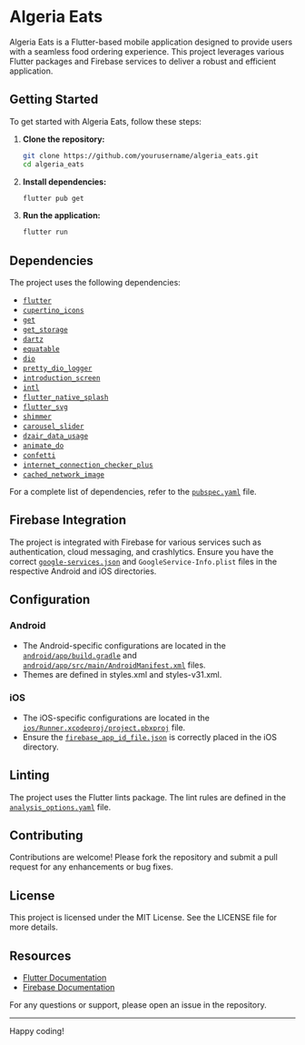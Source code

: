 # Algeria Eats

Algeria Eats is a Flutter-based mobile application designed to provide users with a seamless food ordering experience. This project leverages various Flutter packages and Firebase services to deliver a robust and efficient application.

## Getting Started

To get started with Algeria Eats, follow these steps:

1. **Clone the repository:**

   ```sh
   git clone https://github.com/yourusername/algeria_eats.git
   cd algeria_eats
   ```

2. **Install dependencies:**

   ```sh
   flutter pub get
   ```

3. **Run the application:**
   ```sh
   flutter run
   ```

## Dependencies

The project uses the following dependencies:

- [`flutter`](command:_github.copilot.openSymbolFromReferences?%5B%22flutter%22%2C%5B%7B%22uri%22%3A%7B%22%24mid%22%3A1%2C%22fsPath%22%3A%22c%3A%5C%5CUsers%5C%5Cskill%5C%5CDesktop%5C%5CFlutterApps%5C%5Calgeriea-eats-mobile%5C%5C.metadata%22%2C%22_sep%22%3A1%2C%22external%22%3A%22file%3A%2F%2F%2Fc%253A%2FUsers%2Fskill%2FDesktop%2FFlutterApps%2Falgeriea-eats-mobile%2F.metadata%22%2C%22path%22%3A%22%2Fc%3A%2FUsers%2Fskill%2FDesktop%2FFlutterApps%2Falgeriea-eats-mobile%2F.metadata%22%2C%22scheme%22%3A%22file%22%7D%2C%22pos%22%3A%7B%22line%22%3A11%2C%22character%22%3A26%7D%7D%2C%7B%22uri%22%3A%7B%22%24mid%22%3A1%2C%22fsPath%22%3A%22c%3A%5C%5CUsers%5C%5Cskill%5C%5CDesktop%5C%5CFlutterApps%5C%5Calgeriea-eats-mobile%5C%5Canalysis_options.yaml%22%2C%22_sep%22%3A1%2C%22external%22%3A%22file%3A%2F%2F%2Fc%253A%2FUsers%2Fskill%2FDesktop%2FFlutterApps%2Falgeriea-eats-mobile%2Fanalysis_options.yaml%22%2C%22path%22%3A%22%2Fc%3A%2FUsers%2Fskill%2FDesktop%2FFlutterApps%2Falgeriea-eats-mobile%2Fanalysis_options.yaml%22%2C%22scheme%22%3A%22file%22%7D%2C%22pos%22%3A%7B%22line%22%3A5%2C%22character%22%3A44%7D%7D%2C%7B%22uri%22%3A%7B%22%24mid%22%3A1%2C%22fsPath%22%3A%22c%3A%5C%5CUsers%5C%5Cskill%5C%5CDesktop%5C%5CFlutterApps%5C%5Calgeriea-eats-mobile%5C%5Candroid%5C%5Capp%5C%5Cbuild.gradle%22%2C%22_sep%22%3A1%2C%22external%22%3A%22file%3A%2F%2F%2Fc%253A%2FUsers%2Fskill%2FDesktop%2FFlutterApps%2Falgeriea-eats-mobile%2Fandroid%2Fapp%2Fbuild.gradle%22%2C%22path%22%3A%22%2Fc%3A%2FUsers%2Fskill%2FDesktop%2FFlutterApps%2Falgeriea-eats-mobile%2Fandroid%2Fapp%2Fbuild.gradle%22%2C%22scheme%22%3A%22file%22%7D%2C%22pos%22%3A%7B%22line%22%3A3%2C%22character%22%3A12%7D%7D%2C%7B%22uri%22%3A%7B%22%24mid%22%3A1%2C%22fsPath%22%3A%22c%3A%5C%5CUsers%5C%5Cskill%5C%5CDesktop%5C%5CFlutterApps%5C%5Calgeriea-eats-mobile%5C%5Candroid%5C%5Capp%5C%5Csrc%5C%5Cmain%5C%5CAndroidManifest.xml%22%2C%22_sep%22%3A1%2C%22external%22%3A%22file%3A%2F%2F%2Fc%253A%2FUsers%2Fskill%2FDesktop%2FFlutterApps%2Falgeriea-eats-mobile%2Fandroid%2Fapp%2Fsrc%2Fmain%2FAndroidManifest.xml%22%2C%22path%22%3A%22%2Fc%3A%2FUsers%2Fskill%2FDesktop%2FFlutterApps%2Falgeriea-eats-mobile%2Fandroid%2Fapp%2Fsrc%2Fmain%2FAndroidManifest.xml%22%2C%22scheme%22%3A%22file%22%7D%2C%22pos%22%3A%7B%22line%22%3A24%2C%22character%22%3A33%7D%7D%2C%7B%22uri%22%3A%7B%22%24mid%22%3A1%2C%22fsPath%22%3A%22c%3A%5C%5CUsers%5C%5Cskill%5C%5CDesktop%5C%5CFlutterApps%5C%5Calgeriea-eats-mobile%5C%5Candroid%5C%5Csettings.gradle%22%2C%22_sep%22%3A1%2C%22external%22%3A%22file%3A%2F%2F%2Fc%253A%2FUsers%2Fskill%2FDesktop%2FFlutterApps%2Falgeriea-eats-mobile%2Fandroid%2Fsettings.gradle%22%2C%22path%22%3A%22%2Fc%3A%2FUsers%2Fskill%2FDesktop%2FFlutterApps%2Falgeriea-eats-mobile%2Fandroid%2Fsettings.gradle%22%2C%22scheme%22%3A%22file%22%7D%2C%22pos%22%3A%7B%22line%22%3A1%2C%22character%22%3A8%7D%7D%2C%7B%22uri%22%3A%7B%22%24mid%22%3A1%2C%22fsPath%22%3A%22c%3A%5C%5CUsers%5C%5Cskill%5C%5CDesktop%5C%5CFlutterApps%5C%5Calgeriea-eats-mobile%5C%5Clib%5C%5Cfeatures%5C%5Corder%5C%5Cviews%5C%5Ccheckout_screen.dart%22%2C%22_sep%22%3A1%2C%22external%22%3A%22file%3A%2F%2F%2Fc%253A%2FUsers%2Fskill%2FDesktop%2FFlutterApps%2Falgeriea-eats-mobile%2Flib%2Ffeatures%2Forder%2Fviews%2Fcheckout_screen.dart%22%2C%22path%22%3A%22%2Fc%3A%2FUsers%2Fskill%2FDesktop%2FFlutterApps%2Falgeriea-eats-mobile%2Flib%2Ffeatures%2Forder%2Fviews%2Fcheckout_screen.dart%22%2C%22scheme%22%3A%22file%22%7D%2C%22pos%22%3A%7B%22line%22%3A8%2C%22character%22%3A16%7D%7D%2C%7B%22uri%22%3A%7B%22%24mid%22%3A1%2C%22fsPath%22%3A%22c%3A%5C%5CUsers%5C%5Cskill%5C%5CDesktop%5C%5CFlutterApps%5C%5Calgeriea-eats-mobile%5C%5Cpubspec.yaml%22%2C%22_sep%22%3A1%2C%22external%22%3A%22file%3A%2F%2F%2Fc%253A%2FUsers%2Fskill%2FDesktop%2FFlutterApps%2Falgeriea-eats-mobile%2Fpubspec.yaml%22%2C%22path%22%3A%22%2Fc%3A%2FUsers%2Fskill%2FDesktop%2FFlutterApps%2Falgeriea-eats-mobile%2Fpubspec.yaml%22%2C%22scheme%22%3A%22file%22%7D%2C%22pos%22%3A%7B%22line%22%3A11%2C%22character%22%3A2%7D%7D%2C%7B%22uri%22%3A%7B%22%24mid%22%3A1%2C%22fsPath%22%3A%22c%3A%5C%5CUsers%5C%5Cskill%5C%5CDesktop%5C%5CFlutterApps%5C%5Calgeriea-eats-mobile%5C%5CREADME.md%22%2C%22_sep%22%3A1%2C%22external%22%3A%22file%3A%2F%2F%2Fc%253A%2FUsers%2Fskill%2FDesktop%2FFlutterApps%2Falgeriea-eats-mobile%2FREADME.md%22%2C%22path%22%3A%22%2Fc%3A%2FUsers%2Fskill%2FDesktop%2FFlutterApps%2Falgeriea-eats-mobile%2FREADME.md%22%2C%22scheme%22%3A%22file%22%7D%2C%22pos%22%3A%7B%22line%22%3A10%2C%22character%22%3A51%7D%7D%5D%5D "Go to definition")
- [`cupertino_icons`](command:_github.copilot.openSymbolFromReferences?%5B%22cupertino_icons%22%2C%5B%7B%22uri%22%3A%7B%22%24mid%22%3A1%2C%22fsPath%22%3A%22c%3A%5C%5CUsers%5C%5Cskill%5C%5CDesktop%5C%5CFlutterApps%5C%5Calgeriea-eats-mobile%5C%5Cpubspec.yaml%22%2C%22_sep%22%3A1%2C%22external%22%3A%22file%3A%2F%2F%2Fc%253A%2FUsers%2Fskill%2FDesktop%2FFlutterApps%2Falgeriea-eats-mobile%2Fpubspec.yaml%22%2C%22path%22%3A%22%2Fc%3A%2FUsers%2Fskill%2FDesktop%2FFlutterApps%2Falgeriea-eats-mobile%2Fpubspec.yaml%22%2C%22scheme%22%3A%22file%22%7D%2C%22pos%22%3A%7B%22line%22%3A14%2C%22character%22%3A2%7D%7D%5D%5D "Go to definition")
- [`get`](command:_github.copilot.openSymbolFromReferences?%5B%22get%22%2C%5B%7B%22uri%22%3A%7B%22%24mid%22%3A1%2C%22fsPath%22%3A%22c%3A%5C%5CUsers%5C%5Cskill%5C%5CDesktop%5C%5CFlutterApps%5C%5Calgeriea-eats-mobile%5C%5Candroid%5C%5Capp%5C%5Cbuild.gradle%22%2C%22_sep%22%3A1%2C%22external%22%3A%22file%3A%2F%2F%2Fc%253A%2FUsers%2Fskill%2FDesktop%2FFlutterApps%2Falgeriea-eats-mobile%2Fandroid%2Fapp%2Fbuild.gradle%22%2C%22path%22%3A%22%2Fc%3A%2FUsers%2Fskill%2FDesktop%2FFlutterApps%2Falgeriea-eats-mobile%2Fandroid%2Fapp%2Fbuild.gradle%22%2C%22scheme%22%3A%22file%22%7D%2C%22pos%22%3A%7B%22line%22%3A14%2C%22character%22%3A41%7D%7D%2C%7B%22uri%22%3A%7B%22%24mid%22%3A1%2C%22fsPath%22%3A%22c%3A%5C%5CUsers%5C%5Cskill%5C%5CDesktop%5C%5CFlutterApps%5C%5Calgeriea-eats-mobile%5C%5Candroid%5C%5Csettings.gradle%22%2C%22_sep%22%3A1%2C%22external%22%3A%22file%3A%2F%2F%2Fc%253A%2FUsers%2Fskill%2FDesktop%2FFlutterApps%2Falgeriea-eats-mobile%2Fandroid%2Fsettings.gradle%22%2C%22path%22%3A%22%2Fc%3A%2FUsers%2Fskill%2FDesktop%2FFlutterApps%2Falgeriea-eats-mobile%2Fandroid%2Fsettings.gradle%22%2C%22scheme%22%3A%22file%22%7D%2C%22pos%22%3A%7B%22line%22%3A4%2C%22character%22%3A40%7D%7D%2C%7B%22uri%22%3A%7B%22%24mid%22%3A1%2C%22fsPath%22%3A%22c%3A%5C%5CUsers%5C%5Cskill%5C%5CDesktop%5C%5CFlutterApps%5C%5Calgeriea-eats-mobile%5C%5Clib%5C%5Cfeatures%5C%5Corder%5C%5Cviews%5C%5Ccheckout_screen.dart%22%2C%22_sep%22%3A1%2C%22external%22%3A%22file%3A%2F%2F%2Fc%253A%2FUsers%2Fskill%2FDesktop%2FFlutterApps%2Falgeriea-eats-mobile%2Flib%2Ffeatures%2Forder%2Fviews%2Fcheckout_screen.dart%22%2C%22path%22%3A%22%2Fc%3A%2FUsers%2Fskill%2FDesktop%2FFlutterApps%2Falgeriea-eats-mobile%2Flib%2Ffeatures%2Forder%2Fviews%2Fcheckout_screen.dart%22%2C%22scheme%22%3A%22file%22%7D%2C%22pos%22%3A%7B%22line%22%3A9%2C%22character%22%3A16%7D%7D%2C%7B%22uri%22%3A%7B%22%24mid%22%3A1%2C%22fsPath%22%3A%22c%3A%5C%5CUsers%5C%5Cskill%5C%5CDesktop%5C%5CFlutterApps%5C%5Calgeriea-eats-mobile%5C%5Cpubspec.yaml%22%2C%22_sep%22%3A1%2C%22external%22%3A%22file%3A%2F%2F%2Fc%253A%2FUsers%2Fskill%2FDesktop%2FFlutterApps%2Falgeriea-eats-mobile%2Fpubspec.yaml%22%2C%22path%22%3A%22%2Fc%3A%2FUsers%2Fskill%2FDesktop%2FFlutterApps%2Falgeriea-eats-mobile%2Fpubspec.yaml%22%2C%22scheme%22%3A%22file%22%7D%2C%22pos%22%3A%7B%22line%22%3A15%2C%22character%22%3A2%7D%7D%2C%7B%22uri%22%3A%7B%22%24mid%22%3A1%2C%22fsPath%22%3A%22c%3A%5C%5CUsers%5C%5Cskill%5C%5CDesktop%5C%5CFlutterApps%5C%5Calgeriea-eats-mobile%5C%5CREADME.md%22%2C%22_sep%22%3A1%2C%22external%22%3A%22file%3A%2F%2F%2Fc%253A%2FUsers%2Fskill%2FDesktop%2FFlutterApps%2Falgeriea-eats-mobile%2FREADME.md%22%2C%22path%22%3A%22%2Fc%3A%2FUsers%2Fskill%2FDesktop%2FFlutterApps%2Falgeriea-eats-mobile%2FREADME.md%22%2C%22scheme%22%3A%22file%22%7D%2C%22pos%22%3A%7B%22line%22%3A8%2C%22character%22%3A19%7D%7D%5D%5D "Go to definition")
- [`get_storage`](command:_github.copilot.openSymbolFromReferences?%5B%22get_storage%22%2C%5B%7B%22uri%22%3A%7B%22%24mid%22%3A1%2C%22fsPath%22%3A%22c%3A%5C%5CUsers%5C%5Cskill%5C%5CDesktop%5C%5CFlutterApps%5C%5Calgeriea-eats-mobile%5C%5Cpubspec.yaml%22%2C%22_sep%22%3A1%2C%22external%22%3A%22file%3A%2F%2F%2Fc%253A%2FUsers%2Fskill%2FDesktop%2FFlutterApps%2Falgeriea-eats-mobile%2Fpubspec.yaml%22%2C%22path%22%3A%22%2Fc%3A%2FUsers%2Fskill%2FDesktop%2FFlutterApps%2Falgeriea-eats-mobile%2Fpubspec.yaml%22%2C%22scheme%22%3A%22file%22%7D%2C%22pos%22%3A%7B%22line%22%3A16%2C%22character%22%3A2%7D%7D%5D%5D "Go to definition")
- [`dartz`](command:_github.copilot.openSymbolFromReferences?%5B%22dartz%22%2C%5B%7B%22uri%22%3A%7B%22%24mid%22%3A1%2C%22fsPath%22%3A%22c%3A%5C%5CUsers%5C%5Cskill%5C%5CDesktop%5C%5CFlutterApps%5C%5Calgeriea-eats-mobile%5C%5Cpubspec.yaml%22%2C%22_sep%22%3A1%2C%22external%22%3A%22file%3A%2F%2F%2Fc%253A%2FUsers%2Fskill%2FDesktop%2FFlutterApps%2Falgeriea-eats-mobile%2Fpubspec.yaml%22%2C%22path%22%3A%22%2Fc%3A%2FUsers%2Fskill%2FDesktop%2FFlutterApps%2Falgeriea-eats-mobile%2Fpubspec.yaml%22%2C%22scheme%22%3A%22file%22%7D%2C%22pos%22%3A%7B%22line%22%3A17%2C%22character%22%3A2%7D%7D%5D%5D "Go to definition")
- [`equatable`](command:_github.copilot.openSymbolFromReferences?%5B%22equatable%22%2C%5B%7B%22uri%22%3A%7B%22%24mid%22%3A1%2C%22fsPath%22%3A%22c%3A%5C%5CUsers%5C%5Cskill%5C%5CDesktop%5C%5CFlutterApps%5C%5Calgeriea-eats-mobile%5C%5Cpubspec.yaml%22%2C%22_sep%22%3A1%2C%22external%22%3A%22file%3A%2F%2F%2Fc%253A%2FUsers%2Fskill%2FDesktop%2FFlutterApps%2Falgeriea-eats-mobile%2Fpubspec.yaml%22%2C%22path%22%3A%22%2Fc%3A%2FUsers%2Fskill%2FDesktop%2FFlutterApps%2Falgeriea-eats-mobile%2Fpubspec.yaml%22%2C%22scheme%22%3A%22file%22%7D%2C%22pos%22%3A%7B%22line%22%3A18%2C%22character%22%3A2%7D%7D%5D%5D "Go to definition")
- [`dio`](command:_github.copilot.openSymbolFromReferences?%5B%22dio%22%2C%5B%7B%22uri%22%3A%7B%22%24mid%22%3A1%2C%22fsPath%22%3A%22c%3A%5C%5CUsers%5C%5Cskill%5C%5CDesktop%5C%5CFlutterApps%5C%5Calgeriea-eats-mobile%5C%5Candroid%5C%5Capp%5C%5Cbuild.gradle%22%2C%22_sep%22%3A1%2C%22external%22%3A%22file%3A%2F%2F%2Fc%253A%2FUsers%2Fskill%2FDesktop%2FFlutterApps%2Falgeriea-eats-mobile%2Fandroid%2Fapp%2Fbuild.gradle%22%2C%22path%22%3A%22%2Fc%3A%2FUsers%2Fskill%2FDesktop%2FFlutterApps%2Falgeriea-eats-mobile%2Fandroid%2Fapp%2Fbuild.gradle%22%2C%22scheme%22%3A%22file%22%7D%2C%22pos%22%3A%7B%22line%22%3A44%2C%22character%22%3A90%7D%7D%2C%7B%22uri%22%3A%7B%22%24mid%22%3A1%2C%22fsPath%22%3A%22c%3A%5C%5CUsers%5C%5Cskill%5C%5CDesktop%5C%5CFlutterApps%5C%5Calgeriea-eats-mobile%5C%5Cpubspec.yaml%22%2C%22_sep%22%3A1%2C%22external%22%3A%22file%3A%2F%2F%2Fc%253A%2FUsers%2Fskill%2FDesktop%2FFlutterApps%2Falgeriea-eats-mobile%2Fpubspec.yaml%22%2C%22path%22%3A%22%2Fc%3A%2FUsers%2Fskill%2FDesktop%2FFlutterApps%2Falgeriea-eats-mobile%2Fpubspec.yaml%22%2C%22scheme%22%3A%22file%22%7D%2C%22pos%22%3A%7B%22line%22%3A19%2C%22character%22%3A2%7D%7D%5D%5D "Go to definition")
- [`pretty_dio_logger`](command:_github.copilot.openSymbolFromReferences?%5B%22pretty_dio_logger%22%2C%5B%7B%22uri%22%3A%7B%22%24mid%22%3A1%2C%22fsPath%22%3A%22c%3A%5C%5CUsers%5C%5Cskill%5C%5CDesktop%5C%5CFlutterApps%5C%5Calgeriea-eats-mobile%5C%5Cpubspec.yaml%22%2C%22_sep%22%3A1%2C%22external%22%3A%22file%3A%2F%2F%2Fc%253A%2FUsers%2Fskill%2FDesktop%2FFlutterApps%2Falgeriea-eats-mobile%2Fpubspec.yaml%22%2C%22path%22%3A%22%2Fc%3A%2FUsers%2Fskill%2FDesktop%2FFlutterApps%2Falgeriea-eats-mobile%2Fpubspec.yaml%22%2C%22scheme%22%3A%22file%22%7D%2C%22pos%22%3A%7B%22line%22%3A20%2C%22character%22%3A2%7D%7D%5D%5D "Go to definition")
- [`introduction_screen`](command:_github.copilot.openSymbolFromReferences?%5B%22introduction_screen%22%2C%5B%7B%22uri%22%3A%7B%22%24mid%22%3A1%2C%22fsPath%22%3A%22c%3A%5C%5CUsers%5C%5Cskill%5C%5CDesktop%5C%5CFlutterApps%5C%5Calgeriea-eats-mobile%5C%5Cpubspec.yaml%22%2C%22_sep%22%3A1%2C%22external%22%3A%22file%3A%2F%2F%2Fc%253A%2FUsers%2Fskill%2FDesktop%2FFlutterApps%2Falgeriea-eats-mobile%2Fpubspec.yaml%22%2C%22path%22%3A%22%2Fc%3A%2FUsers%2Fskill%2FDesktop%2FFlutterApps%2Falgeriea-eats-mobile%2Fpubspec.yaml%22%2C%22scheme%22%3A%22file%22%7D%2C%22pos%22%3A%7B%22line%22%3A21%2C%22character%22%3A2%7D%7D%5D%5D "Go to definition")
- [`intl`](command:_github.copilot.openSymbolFromReferences?%5B%22intl%22%2C%5B%7B%22uri%22%3A%7B%22%24mid%22%3A1%2C%22fsPath%22%3A%22c%3A%5C%5CUsers%5C%5Cskill%5C%5CDesktop%5C%5CFlutterApps%5C%5Calgeriea-eats-mobile%5C%5Cpubspec.yaml%22%2C%22_sep%22%3A1%2C%22external%22%3A%22file%3A%2F%2F%2Fc%253A%2FUsers%2Fskill%2FDesktop%2FFlutterApps%2Falgeriea-eats-mobile%2Fpubspec.yaml%22%2C%22path%22%3A%22%2Fc%3A%2FUsers%2Fskill%2FDesktop%2FFlutterApps%2Falgeriea-eats-mobile%2Fpubspec.yaml%22%2C%22scheme%22%3A%22file%22%7D%2C%22pos%22%3A%7B%22line%22%3A22%2C%22character%22%3A2%7D%7D%5D%5D "Go to definition")
- [`flutter_native_splash`](command:_github.copilot.openSymbolFromReferences?%5B%22flutter_native_splash%22%2C%5B%7B%22uri%22%3A%7B%22%24mid%22%3A1%2C%22fsPath%22%3A%22c%3A%5C%5CUsers%5C%5Cskill%5C%5CDesktop%5C%5CFlutterApps%5C%5Calgeriea-eats-mobile%5C%5Cpubspec.yaml%22%2C%22_sep%22%3A1%2C%22external%22%3A%22file%3A%2F%2F%2Fc%253A%2FUsers%2Fskill%2FDesktop%2FFlutterApps%2Falgeriea-eats-mobile%2Fpubspec.yaml%22%2C%22path%22%3A%22%2Fc%3A%2FUsers%2Fskill%2FDesktop%2FFlutterApps%2Falgeriea-eats-mobile%2Fpubspec.yaml%22%2C%22scheme%22%3A%22file%22%7D%2C%22pos%22%3A%7B%22line%22%3A23%2C%22character%22%3A2%7D%7D%5D%5D "Go to definition")
- [`flutter_svg`](command:_github.copilot.openSymbolFromReferences?%5B%22flutter_svg%22%2C%5B%7B%22uri%22%3A%7B%22%24mid%22%3A1%2C%22fsPath%22%3A%22c%3A%5C%5CUsers%5C%5Cskill%5C%5CDesktop%5C%5CFlutterApps%5C%5Calgeriea-eats-mobile%5C%5Cpubspec.yaml%22%2C%22_sep%22%3A1%2C%22external%22%3A%22file%3A%2F%2F%2Fc%253A%2FUsers%2Fskill%2FDesktop%2FFlutterApps%2Falgeriea-eats-mobile%2Fpubspec.yaml%22%2C%22path%22%3A%22%2Fc%3A%2FUsers%2Fskill%2FDesktop%2FFlutterApps%2Falgeriea-eats-mobile%2Fpubspec.yaml%22%2C%22scheme%22%3A%22file%22%7D%2C%22pos%22%3A%7B%22line%22%3A24%2C%22character%22%3A2%7D%7D%5D%5D "Go to definition")
- [`shimmer`](command:_github.copilot.openSymbolFromReferences?%5B%22shimmer%22%2C%5B%7B%22uri%22%3A%7B%22%24mid%22%3A1%2C%22fsPath%22%3A%22c%3A%5C%5CUsers%5C%5Cskill%5C%5CDesktop%5C%5CFlutterApps%5C%5Calgeriea-eats-mobile%5C%5Cpubspec.yaml%22%2C%22_sep%22%3A1%2C%22external%22%3A%22file%3A%2F%2F%2Fc%253A%2FUsers%2Fskill%2FDesktop%2FFlutterApps%2Falgeriea-eats-mobile%2Fpubspec.yaml%22%2C%22path%22%3A%22%2Fc%3A%2FUsers%2Fskill%2FDesktop%2FFlutterApps%2Falgeriea-eats-mobile%2Fpubspec.yaml%22%2C%22scheme%22%3A%22file%22%7D%2C%22pos%22%3A%7B%22line%22%3A25%2C%22character%22%3A2%7D%7D%5D%5D "Go to definition")
- [`carousel_slider`](command:_github.copilot.openSymbolFromReferences?%5B%22carousel_slider%22%2C%5B%7B%22uri%22%3A%7B%22%24mid%22%3A1%2C%22fsPath%22%3A%22c%3A%5C%5CUsers%5C%5Cskill%5C%5CDesktop%5C%5CFlutterApps%5C%5Calgeriea-eats-mobile%5C%5Cpubspec.yaml%22%2C%22_sep%22%3A1%2C%22external%22%3A%22file%3A%2F%2F%2Fc%253A%2FUsers%2Fskill%2FDesktop%2FFlutterApps%2Falgeriea-eats-mobile%2Fpubspec.yaml%22%2C%22path%22%3A%22%2Fc%3A%2FUsers%2Fskill%2FDesktop%2FFlutterApps%2Falgeriea-eats-mobile%2Fpubspec.yaml%22%2C%22scheme%22%3A%22file%22%7D%2C%22pos%22%3A%7B%22line%22%3A26%2C%22character%22%3A2%7D%7D%5D%5D "Go to definition")
- [`dzair_data_usage`](command:_github.copilot.openSymbolFromReferences?%5B%22dzair_data_usage%22%2C%5B%7B%22uri%22%3A%7B%22%24mid%22%3A1%2C%22fsPath%22%3A%22c%3A%5C%5CUsers%5C%5Cskill%5C%5CDesktop%5C%5CFlutterApps%5C%5Calgeriea-eats-mobile%5C%5Clib%5C%5Cfeatures%5C%5Corder%5C%5Cviews%5C%5Ccheckout_screen.dart%22%2C%22_sep%22%3A1%2C%22external%22%3A%22file%3A%2F%2F%2Fc%253A%2FUsers%2Fskill%2FDesktop%2FFlutterApps%2Falgeriea-eats-mobile%2Flib%2Ffeatures%2Forder%2Fviews%2Fcheckout_screen.dart%22%2C%22path%22%3A%22%2Fc%3A%2FUsers%2Fskill%2FDesktop%2FFlutterApps%2Falgeriea-eats-mobile%2Flib%2Ffeatures%2Forder%2Fviews%2Fcheckout_screen.dart%22%2C%22scheme%22%3A%22file%22%7D%2C%22pos%22%3A%7B%22line%22%3A3%2C%22character%22%3A16%7D%7D%2C%7B%22uri%22%3A%7B%22%24mid%22%3A1%2C%22fsPath%22%3A%22c%3A%5C%5CUsers%5C%5Cskill%5C%5CDesktop%5C%5CFlutterApps%5C%5Calgeriea-eats-mobile%5C%5Cpubspec.yaml%22%2C%22_sep%22%3A1%2C%22external%22%3A%22file%3A%2F%2F%2Fc%253A%2FUsers%2Fskill%2FDesktop%2FFlutterApps%2Falgeriea-eats-mobile%2Fpubspec.yaml%22%2C%22path%22%3A%22%2Fc%3A%2FUsers%2Fskill%2FDesktop%2FFlutterApps%2Falgeriea-eats-mobile%2Fpubspec.yaml%22%2C%22scheme%22%3A%22file%22%7D%2C%22pos%22%3A%7B%22line%22%3A27%2C%22character%22%3A2%7D%7D%5D%5D "Go to definition")
- [`animate_do`](command:_github.copilot.openSymbolFromReferences?%5B%22animate_do%22%2C%5B%7B%22uri%22%3A%7B%22%24mid%22%3A1%2C%22fsPath%22%3A%22c%3A%5C%5CUsers%5C%5Cskill%5C%5CDesktop%5C%5CFlutterApps%5C%5Calgeriea-eats-mobile%5C%5Cpubspec.yaml%22%2C%22_sep%22%3A1%2C%22external%22%3A%22file%3A%2F%2F%2Fc%253A%2FUsers%2Fskill%2FDesktop%2FFlutterApps%2Falgeriea-eats-mobile%2Fpubspec.yaml%22%2C%22path%22%3A%22%2Fc%3A%2FUsers%2Fskill%2FDesktop%2FFlutterApps%2Falgeriea-eats-mobile%2Fpubspec.yaml%22%2C%22scheme%22%3A%22file%22%7D%2C%22pos%22%3A%7B%22line%22%3A28%2C%22character%22%3A2%7D%7D%5D%5D "Go to definition")
- [`confetti`](command:_github.copilot.openSymbolFromReferences?%5B%22confetti%22%2C%5B%7B%22uri%22%3A%7B%22%24mid%22%3A1%2C%22fsPath%22%3A%22c%3A%5C%5CUsers%5C%5Cskill%5C%5CDesktop%5C%5CFlutterApps%5C%5Calgeriea-eats-mobile%5C%5Cpubspec.yaml%22%2C%22_sep%22%3A1%2C%22external%22%3A%22file%3A%2F%2F%2Fc%253A%2FUsers%2Fskill%2FDesktop%2FFlutterApps%2Falgeriea-eats-mobile%2Fpubspec.yaml%22%2C%22path%22%3A%22%2Fc%3A%2FUsers%2Fskill%2FDesktop%2FFlutterApps%2Falgeriea-eats-mobile%2Fpubspec.yaml%22%2C%22scheme%22%3A%22file%22%7D%2C%22pos%22%3A%7B%22line%22%3A29%2C%22character%22%3A2%7D%7D%5D%5D "Go to definition")
- [`internet_connection_checker_plus`](command:_github.copilot.openSymbolFromReferences?%5B%22internet_connection_checker_plus%22%2C%5B%7B%22uri%22%3A%7B%22%24mid%22%3A1%2C%22fsPath%22%3A%22c%3A%5C%5CUsers%5C%5Cskill%5C%5CDesktop%5C%5CFlutterApps%5C%5Calgeriea-eats-mobile%5C%5Cpubspec.yaml%22%2C%22_sep%22%3A1%2C%22external%22%3A%22file%3A%2F%2F%2Fc%253A%2FUsers%2Fskill%2FDesktop%2FFlutterApps%2Falgeriea-eats-mobile%2Fpubspec.yaml%22%2C%22path%22%3A%22%2Fc%3A%2FUsers%2Fskill%2FDesktop%2FFlutterApps%2Falgeriea-eats-mobile%2Fpubspec.yaml%22%2C%22scheme%22%3A%22file%22%7D%2C%22pos%22%3A%7B%22line%22%3A30%2C%22character%22%3A2%7D%7D%5D%5D "Go to definition")
- [`cached_network_image`](command:_github.copilot.openSymbolFromReferences?%5B%22cached_network_image%22%2C%5B%7B%22uri%22%3A%7B%22%24mid%22%3A1%2C%22fsPath%22%3A%22c%3A%5C%5CUsers%5C%5Cskill%5C%5CDesktop%5C%5CFlutterApps%5C%5Calgeriea-eats-mobile%5C%5Cpubspec.yaml%22%2C%22_sep%22%3A1%2C%22external%22%3A%22file%3A%2F%2F%2Fc%253A%2FUsers%2Fskill%2FDesktop%2FFlutterApps%2Falgeriea-eats-mobile%2Fpubspec.yaml%22%2C%22path%22%3A%22%2Fc%3A%2FUsers%2Fskill%2FDesktop%2FFlutterApps%2Falgeriea-eats-mobile%2Fpubspec.yaml%22%2C%22scheme%22%3A%22file%22%7D%2C%22pos%22%3A%7B%22line%22%3A31%2C%22character%22%3A2%7D%7D%5D%5D "Go to definition")

For a complete list of dependencies, refer to the [`pubspec.yaml`](command:_github.copilot.openRelativePath?%5B%7B%22scheme%22%3A%22file%22%2C%22authority%22%3A%22%22%2C%22path%22%3A%22%2FC%3A%2FUsers%2Fskill%2FDesktop%2FFlutterApps%2Falgeriea-eats-mobile%2Fpubspec.yaml%22%2C%22query%22%3A%22%22%2C%22fragment%22%3A%22%22%7D%5D "c:\\Users\skill\Desktop\FlutterApps\algeriea-eats-mobile\pubspec.yaml") file.

## Firebase Integration

The project is integrated with Firebase for various services such as authentication, cloud messaging, and crashlytics. Ensure you have the correct [`google-services.json`](command:_github.copilot.openRelativePath?%5B%7B%22scheme%22%3A%22file%22%2C%22authority%22%3A%22%22%2C%22path%22%3A%22%2Fc%3A%2FUsers%2Fskill%2FDesktop%2FFlutterApps%2Falgeriea-eats-mobile%2Fandroid%2Fapp%2Fgoogle-services.json%22%2C%22query%22%3A%22%22%2C%22fragment%22%3A%22%22%7D%5D "c:\\Users\skill\Desktop\FlutterApps\algeriea-eats-mobile\android\app\google-services.json") and `GoogleService-Info.plist` files in the respective Android and iOS directories.

## Configuration

### Android

- The Android-specific configurations are located in the [`android/app/build.gradle`](command:_github.copilot.openRelativePath?%5B%7B%22scheme%22%3A%22file%22%2C%22authority%22%3A%22%22%2C%22path%22%3A%22%2FC%3A%2FUsers%2Fskill%2FDesktop%2FFlutterApps%2Falgeriea-eats-mobile%2Fandroid%2Fapp%2Fbuild.gradle%22%2C%22query%22%3A%22%22%2C%22fragment%22%3A%22%22%7D%5D "c:\\Users\skill\Desktop\FlutterApps\algeriea-eats-mobile\android\app\build.gradle") and [`android/app/src/main/AndroidManifest.xml`](command:_github.copilot.openRelativePath?%5B%7B%22scheme%22%3A%22file%22%2C%22authority%22%3A%22%22%2C%22path%22%3A%22%2FC%3A%2FUsers%2Fskill%2FDesktop%2FFlutterApps%2Falgeriea-eats-mobile%2Fandroid%2Fapp%2Fsrc%2Fmain%2FAndroidManifest.xml%22%2C%22query%22%3A%22%22%2C%22fragment%22%3A%22%22%7D%5D "c:\\Users\skill\Desktop\FlutterApps\algeriea-eats-mobile\android\app\src\main\AndroidManifest.xml") files.
- Themes are defined in styles.xml and styles-v31.xml.

### iOS

- The iOS-specific configurations are located in the [`ios/Runner.xcodeproj/project.pbxproj`](command:_github.copilot.openRelativePath?%5B%7B%22scheme%22%3A%22file%22%2C%22authority%22%3A%22%22%2C%22path%22%3A%22%2FC%3A%2FUsers%2Fskill%2FDesktop%2FFlutterApps%2Falgeriea-eats-mobile%2Fios%2FRunner.xcodeproj%2Fproject.pbxproj%22%2C%22query%22%3A%22%22%2C%22fragment%22%3A%22%22%7D%5D "c:\\Users\skill\Desktop\FlutterApps\algeriea-eats-mobile\ios\Runner.xcodeproj\project.pbxproj") file.
- Ensure the [`firebase_app_id_file.json`](command:_github.copilot.openRelativePath?%5B%7B%22scheme%22%3A%22file%22%2C%22authority%22%3A%22%22%2C%22path%22%3A%22%2Fc%3A%2FUsers%2Fskill%2FDesktop%2FFlutterApps%2Falgeriea-eats-mobile%2Fios%2Ffirebase_app_id_file.json%22%2C%22query%22%3A%22%22%2C%22fragment%22%3A%22%22%7D%5D "c:\\Users\skill\Desktop\FlutterApps\algeriea-eats-mobile\ios\firebase_app_id_file.json") is correctly placed in the iOS directory.

## Linting

The project uses the Flutter lints package. The lint rules are defined in the [`analysis_options.yaml`](command:_github.copilot.openRelativePath?%5B%7B%22scheme%22%3A%22file%22%2C%22authority%22%3A%22%22%2C%22path%22%3A%22%2FC%3A%2FUsers%2Fskill%2FDesktop%2FFlutterApps%2Falgeriea-eats-mobile%2Fanalysis_options.yaml%22%2C%22query%22%3A%22%22%2C%22fragment%22%3A%22%22%7D%5D "c:\\Users\skill\Desktop\FlutterApps\algeriea-eats-mobile\analysis_options.yaml") file.

## Contributing

Contributions are welcome! Please fork the repository and submit a pull request for any enhancements or bug fixes.

## License

This project is licensed under the MIT License. See the LICENSE file for more details.

## Resources

- [Flutter Documentation](https://docs.flutter.dev/)
- [Firebase Documentation](https://firebase.google.com/docs)

For any questions or support, please open an issue in the repository.

---

Happy coding!
